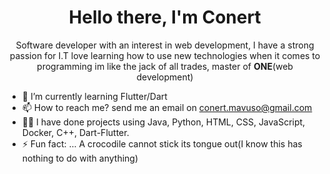 <div id="header" align="center">
  <h1>Hello there, I'm Conert</h1>
  <p>Software developer with an interest in web development, I have a strong passion for I.T love learning how to use new technologies when it comes to programming im like the jack of all trades, master of <b>ONE</b>(web development) </p>
</div>


- 🌱 I’m currently learning Flutter/Dart
- 📫 How to reach me?  send me an email on conert.mavuso@gmail.com
- 👨‍🍳 I have done projects using Java, Python, HTML, CSS, JavaScript, Docker, C++, Dart-Flutter.
- ⚡ Fun fact: ...  A crocodile cannot stick its tongue out(I know this has nothing to do with anything)

<!---
conert1/conert1 is a ✨ special ✨ repository because its `README.md` (this file) appears on your GitHub profile.
You can click the Preview link to take a look at your changes.
--->
